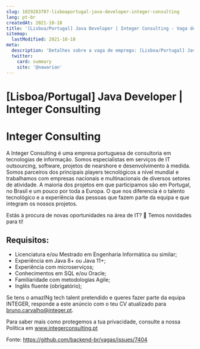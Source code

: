 ```yaml
---
slug: 1029283707-lisboaportugal-java-developer-integer-consulting
lang: pt-br
createdAt: 2021-10-18
title: '[Lisboa/Portugal] Java Developer | Integer Consulting - Vaga de Emprego'
sitemap:
  lastModified: 2021-10-18
meta:
  description: 'Detalhes sobre a vaga de emprego: [Lisboa/Portugal] Java Developer | Integer Consulting'
  twitter:
    card: summary
    site: '@nawarian'
---
```


# [Lisboa/Portugal] Java Developer | Integer Consulting

# Integer Consulting

A Integer Consulting é uma empresa portuguesa de consultoria em tecnologias de informação. Somos especialistas em serviços de IT outsourcing, software, projetos de nearshore e desenvolvimento à medida. Somos parceiros dos principais players tecnológicos a nível mundial e trabalhamos com empresas nacionais e multinacionais de diversos setores de atividade. A maioria dos projetos em que participamos são em Portugal, no Brasil e um pouco por toda a Europa. O que nos diferencia é o talento tecnológico e a experiência das pessoas que fazem parte da equipa e que integram os nossos projetos.

Estás à procura de novas oportunidades na área de IT? 👀 Temos novidades para ti!

## Requisitos:

- Licenciatura e/ou Mestrado em Engenharia Informática ou similar;
- Experiência em Java 8+ ou Java 11+;
- Experiência com microserviços;
- Conhecimentos em SQL e/ou Oracle;
- Familiaridade com metodologias Agile;
- Inglês fluente (obrigatório);

Se tens o amazINg tech talent pretendido e queres fazer parte da equipa INTEGER, responde a este anúncio com o teu CV atualizado para bruno.carvalho@integer.pt.

Para saber mais como protegemos a tua privacidade, consulte a nossa Política em www.integerconsulting.pt

Fonte: https://github.com/backend-br/vagas/issues/7404